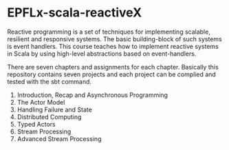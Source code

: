 # EPFLx-scala-reactiveX
Reactive programming is a set of techniques for implementing scalable, resilient and responsive systems. The basic building-block of such systems is event handlers. This course teaches how to implement reactive systems in Scala by using high-level abstractions based on event-handlers.

There are seven chapters and assignments for each chapter. Basically this repository contains seven projects and each project can be complied and tested with the sbt command.
  1. Introduction, Recap and Asynchronous Programming
  2. The Actor Model
  3. Handling Failure and State
  4. Distributed Computing
  5. Typed Actors
  6. Stream Processing
  7. Advanced Stream Processing

